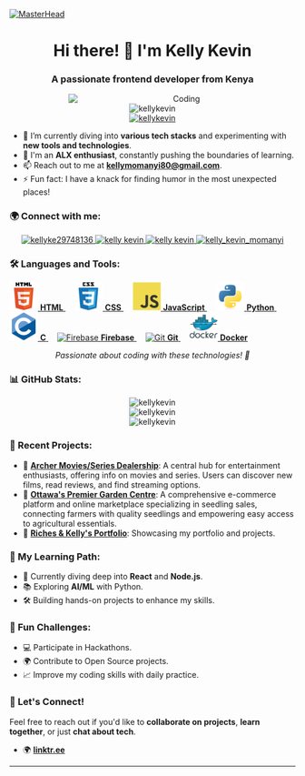 [![MasterHead](https://1.bp.blogspot.com/-7A4WynwLsMw/XbBpCXG8fHI/AAAAAAAAMt4/uOa1bpLskYgrwGbllhSu2SDj_Mig8SXJQCLcBGAsYHQ/s1600/2000_600px.gif)](https://kellyKevin.io)

<h1 align="center">Hi there! 👋 I'm Kelly Kevin</h1>
<h3 align="center">A passionate frontend developer from Kenya</h3>

<p align="center">
  <img align="right" alt="Coding" width="400" src="https://cdn.dribbble.com/users/1162077/screenshots/3848914/programmer.gif">
  <br>
  <img src="https://komarev.com/ghpvc/?username=kellykevin&label=Profile%20views&color=0e75b6&style=flat" alt="kellykevin" />
  <br>
  <a href="https://twitter.com/kellyke29748136" target="blank">
    <img src="https://img.shields.io/twitter/follow/kellyke29748136?logo=twitter&style=for-the-badge" alt="kellykevin" />
  </a>
</p>

- 🌱 I’m currently diving into **various tech stacks** and experimenting with **new tools and technologies**.
- 🚀 I'm an **ALX enthusiast**, constantly pushing the boundaries of learning.
- 📫 Reach out to me at **kellymomanyi80@gmail.com**.
- ⚡ Fun fact: I have a knack for finding humor in the most unexpected places!

### 🌍 Connect with me:
<p align="center">
  <a href="https://twitter.com/kellyke29748136" target="blank">
    <img src="https://raw.githubusercontent.com/rahuldkjain/github-profile-readme-generator/master/src/images/icons/Social/twitter.svg" alt="kellyke29748136" height="30" width="40" />
  </a>
  <a href="https://linkedin.com/in/kelly-kevin-769977287" target="blank">
    <img src="https://raw.githubusercontent.com/rahuldkjain/github-profile-readme-generator/master/src/images/icons/Social/linked-in-alt.svg" alt="kelly kevin" height="30" width="40" />
  </a>
  <a href="https://fb.com/kelly.kevin.9279" target="blank">
    <img src="https://raw.githubusercontent.com/rahuldkjain/github-profile-readme-generator/master/src/images/icons/Social/facebook.svg" alt="kelly kevin" height="30" width="40" />
  </a>
  <a href="https://instagram.com/kelly_kevin_momanyi" target="blank">
    <img src="https://raw.githubusercontent.com/rahuldkjain/github-profile-readme-generator/master/src/images/icons/Social/instagram.svg" alt="kelly_kevin_momanyi" height="30" width="40" />
  </a>
</p>

### 🛠️ Languages and Tools:

<p>
  <a href="https://www.w3.org/html/" target="_blank" rel="noreferrer">
    <img src="https://raw.githubusercontent.com/devicons/devicon/master/icons/html5/html5-original-wordmark.svg" alt="HTML" width="50" height="50"/>
    <strong>HTML</strong>
  </a>
  &nbsp;&nbsp;&nbsp;
  <a href="https://www.w3.org/Style/CSS/" target="_blank" rel="noreferrer">
    <img src="https://raw.githubusercontent.com/devicons/devicon/master/icons/css3/css3-original-wordmark.svg" alt="CSS" width="50" height="50"/>
    <strong>CSS</strong>
  </a>
  &nbsp;&nbsp;&nbsp;
  <a href="https://developer.mozilla.org/en-US/docs/Web/JavaScript" target="_blank" rel="noreferrer">
    <img src="https://raw.githubusercontent.com/devicons/devicon/master/icons/javascript/javascript-original.svg" alt="JavaScript" width="50" height="50"/>
    <strong>JavaScript</strong>
  </a>
  &nbsp;&nbsp;&nbsp;
  <a href="https://www.python.org" target="_blank" rel="noreferrer">
    <img src="https://raw.githubusercontent.com/devicons/devicon/master/icons/python/python-original.svg" alt="Python" width="50" height="50"/>
    <strong>Python</strong>
  </a>
  &nbsp;&nbsp;&nbsp;
  <a href="https://www.cprogramming.com/" target="_blank" rel="noreferrer">
    <img src="https://raw.githubusercontent.com/devicons/devicon/master/icons/c/c-original.svg" alt="C" width="50" height="50"/>
    <strong>C</strong>
  </a>
  &nbsp;&nbsp;&nbsp;
  <a href="https://firebase.google.com/" target="_blank" rel="noreferrer">
    <img src="https://www.vectorlogo.zone/logos/firebase/firebase-icon.svg" alt="Firebase" width="50" height="50"/>
    <strong>Firebase</strong>
  </a>
  &nbsp;&nbsp;&nbsp;
  <a href="https://git-scm.com/" target="_blank" rel="noreferrer">
    <img src="https://www.vectorlogo.zone/logos/git-scm/git-scm-icon.svg" alt="Git" width="50" height="50"/>
    <strong>Git</strong>
  </a>
  &nbsp;&nbsp;&nbsp;
  <a href="https://www.docker.com/" target="_blank" rel="noreferrer">
    <img src="https://raw.githubusercontent.com/devicons/devicon/master/icons/docker/docker-original-wordmark.svg" alt="Docker" width="50" height="50"/>
    <strong>Docker</strong>
  </a>
</p>

<p align="center">
  <i>Passionate about coding with these technologies! 🚀</i>
</p>

### 📊 GitHub Stats:
<p align="center">
  <img src="https://github-readme-stats.vercel.app/api/top-langs?username=kellykevin&show_icons=true&locale=en&layout=compact&theme=radical" alt="kellykevin" />
  <br/>
  <img src="https://github-readme-stats.vercel.app/api?username=kellykevin&show_icons=true&locale=en&theme=radical" alt="kellykevin" />
  <br/>
  <img src="https://github-readme-streak-stats.herokuapp.com/?user=kellykevin&theme=radical" alt="kellykevin" />
</p>

### 🎨 Recent Projects:
- 🔧 **[Archer Movies/Series Dealership](https://kellykevin.github.io/Kelly/)**: A central hub for entertainment enthusiasts, offering info on movies and series. Users can discover new films, read reviews, and find streaming options.
- 🌟 **[Ottawa's Premier Garden Centre](https://kellykevin.github.io/seedlingsweb/)**: A comprehensive e-commerce platform and online marketplace specializing in seedling sales, connecting farmers with quality seedlings and empowering easy access to agricultural essentials.
- 🚀 **[Riches & Kelly's Portfolio](https://kellykevin.github.io/riches-kelly-portfolio/)**: Showcasing my portfolio and projects.

### 🧠 My Learning Path:
- 📘 Currently diving deep into **React** and **Node.js**.
- 📚 Exploring **AI/ML** with Python.
- 🛠 Building hands-on projects to enhance my skills.

### 🎯 Fun Challenges:
- 💻 Participate in Hackathons.
- 🌍 Contribute to Open Source projects.
- 📈 Improve my coding skills with daily practice.

### 💬 Let's Connect!
Feel free to reach out if you'd like to **collaborate on projects**, **learn together**, or just **chat about tech**.
- 🌍 **[linktr.ee](https://linktr.ee/kellykevinmomanyi)**

---
